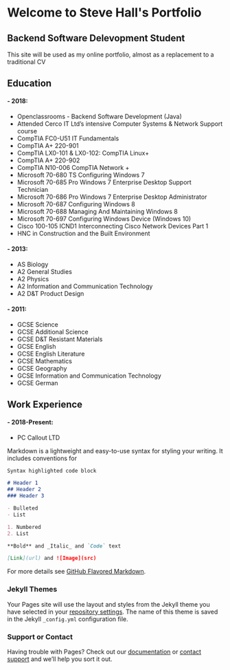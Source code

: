 # **Welcome to Steve Hall's Portfolio**
## Backend Software Delevopment Student

This site will be used as my online portfolio, almost as a replacement to a traditional CV

## Education

#### - 2018:
   - Openclassrooms - Backend Software Development (Java)
   - Attended Cerco IT Ltd’s intensive Computer Systems & Network Support course
   - CompTIA FC0-U51 IT Fundamentals  
   - CompTIA A+ 220-901 
   - CompTIA LX0-101 & LX0-102: CompTIA Linux+ 
   - CompTIA A+ 220-902 
   - CompTIA N10-006 CompTIA Network + 
   - Microsoft 70-680 TS Configuring Windows 7 
   - Microsoft 70-685 Pro Windows 7 Enterprise Desktop Support Technician  
   - Microsoft 70-686 Pro Windows 7 Enterprise Desktop Administrator  
   - Microsoft 70-687 Configuring Windows 8 
   - Microsoft 70-688 Managing And Maintaining Windows 8 
   - Microsoft 70-697 Configuring Windows Device (Windows 10) 
   - Cisco 100-105 ICND1 Interconnecting Cisco Network Devices Part 1 
   - HNC in Construction and the Built Environment

#### - 2013:
   - AS Biology
   - A2 General Studies 
   - A2 Physics
   - A2 Information and Communication Technology
   - A2 D&T Product Design

#### - 2011:
   - GCSE Science
   - GCSE Additional Science
   - GCSE D&T Resistant Materials
   - GCSE English
   - GCSE English Literature 
   - GCSE Mathematics 
   - GCSE Geography
   - GCSE Information and Communication Technology 
   - GCSE German
 

## Work Experience

#### - 2018-Present:
   - PC Callout LTD

Markdown is a lightweight and easy-to-use syntax for styling your writing. It includes conventions for

```markdown
Syntax highlighted code block

# Header 1
## Header 2
### Header 3

- Bulleted
- List

1. Numbered
2. List

**Bold** and _Italic_ and `Code` text

[Link](url) and ![Image](src)
```

For more details see [GitHub Flavored Markdown](https://guides.github.com/features/mastering-markdown/).

### Jekyll Themes

Your Pages site will use the layout and styles from the Jekyll theme you have selected in your [repository settings](https://github.com/Stevehall95/Portfolio/settings). The name of this theme is saved in the Jekyll `_config.yml` configuration file.

### Support or Contact

Having trouble with Pages? Check out our [documentation](https://help.github.com/categories/github-pages-basics/) or [contact support](https://github.com/contact) and we’ll help you sort it out.

